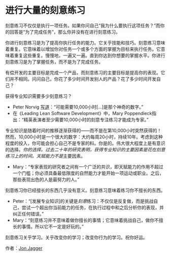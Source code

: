 # 进行大量的刻意练习

刻意练习不仅仅是执行一项任务。如果你问自己“我为什么要执行这项任务？”而你的回答是“为了完成任务”，那么你并没有在进行刻意练习。

你进行刻意练习是为了提高你执行任务的能力。它关乎技能和技巧。刻意练习意味着重复。它意味着以增加你对任务一个或多个方面的掌握为目标来执行任务。它意味着重复这些重复。慢慢地，一遍又一遍。直到你达到你想要的掌握水平。你进行刻意练习是为了掌握任务，而不是为了完成任务。

有偿开发的主要目标是完成一个产品，而刻意练习的主要目标是提高你的表现。它们并不相同。问问自己，你花了多少时间开发别人的产品？花了多少时间开发自己？

获得专业知识需要多少刻意练习？

- Peter Norvig [写道](http://norvig.com/21-days.html)：“可能需要10,000小时[...]是那个神奇的数字。”
- 在《Leading Lean Software Development》中，Mary Poppendieck指出：“精英表演者至少需要10,000小时的刻意专注练习才能成为专家。”

专业知识是随着时间的推移逐渐获得的——而不是在第10,000小时突然获得的！然而，10,000小时是一个很大的数字：大约每周20小时，持续10年。考虑到这种程度的投入，你可能会担心自己不是专家的料。你是的。伟大很大程度上是有意识的选择。*你的选择。*过去二十年的研究表明，获得专业知识的主要因素是花在刻意练习上的时间。天赋能力*不是*主要因素。

- Mary：“专家表现的研究者之间有一个广泛的共识，即天赋能力的作用不超过一个门槛；你必须具备最低限度的自然能力才能开始一项运动或职业。之后，那些表现出色的人是最努力的人。”

刻意练习你已经擅长的东西几乎没有意义。刻意练习意味着练习你不擅长的东西。

- Peter：“[发展专业知识]的关键是*刻意*练习：不仅仅是反复做，而是挑战自己，尝试一个超出你当前能力的任务，在执行过程中和之后分析你的表现，并纠正任何错误。”
- Mary：“刻意练习并不意味着做你擅长的事情；它意味着挑战自己，做你不擅长的事情。所以它不一定是好玩的。”

刻意练习关乎学习。关乎改变你的学习；改变你行为的学习。祝你好运。

作者：[Jon Jagger](http://programmer.97things.oreilly.com/wiki/index.php/Jon_Jagger)